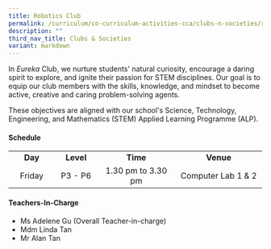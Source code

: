 ```yaml
---
title: Robotics Club
permalink: /curriculum/co-curriculum-activities-cca/clubs-n-societies/robotics-club/
description: ""
third_nav_title: Clubs & Societies
variant: markdown
---
```

In *Eureka* Club,  we nurture students' natural curiosity, encourage a daring spirit to explore, and ignite their passion for STEM disciplines. Our goal is to equip our club members with the skills, knowledge, and mindset to become active, creative and caring problem-solving agents.

These objectives are aligned with our school's Science, Technology, Engineering, and Mathematics (STEM) Applied Learning Programme (ALP).
<h4><strong>Schedule</strong></h4>
<table>
<tbody>
<tr>
<td style="text-align: center;" width="76"><strong>Day</strong></td>
<td style="text-align: center;" width="68"><strong>Level</strong></td>
<td style="text-align: center;" width="139"><strong>Time</strong></td>
<td style="text-align: center;" width="156"><strong>Venue</strong></td>
</tr>
<tr>
<td style="text-align: center;" width="76">Friday</td>
<td style="text-align: center;" width="68">P3 - P6</td>
<td style="text-align: center;" width="139">1.30 pm to 3.30 pm</td>
<td style="text-align: center;" width="156">Computer Lab 1 &amp; 2</td>
</tr>
</tbody>
</table>
<h4><strong>Teachers-In-Charge</strong></h4>
<ul>
<li>Ms Adelene Gu (Overall Teacher-in-charge)</li>
<li>Mdm Linda Tan</li>
<li>Mr Alan Tan</li>
</ul>